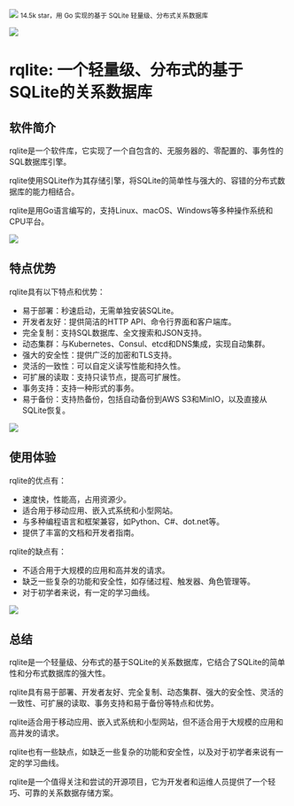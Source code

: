 <img src="/assets/image/240130-rqlite-1.png" style="max-width: 70%; height: auto;">
<small>14.5k star，用 Go 实现的基于 SQLite 轻量级、分布式关系数据库</small>



![](/assets/image/240130-rqlite-1.png)


# rqlite: 一个轻量级、分布式的基于SQLite的关系数据库

## 软件简介

rqlite是一个软件库，它实现了一个自包含的、无服务器的、零配置的、事务性的SQL数据库引擎。

rqlite使用SQLite作为其存储引擎，将SQLite的简单性与强大的、容错的分布式数据库的能力相结合。

rqlite是用Go语言编写的，支持Linux、macOS、Windows等多种操作系统和CPU平台。

![](/assets/image/240130-rqlite-2.png)
## 特点优势

rqlite具有以下特点和优势：

- 易于部署：秒速启动，无需单独安装SQLite。
- 开发者友好：提供简洁的HTTP API、命令行界面和客户端库。
- 完全复制：支持SQL数据库、全文搜索和JSON支持。
- 动态集群：与Kubernetes、Consul、etcd和DNS集成，实现自动集群。
- 强大的安全性：提供广泛的加密和TLS支持。
- 灵活的一致性：可以自定义读写性能和持久性。
- 可扩展的读取：支持只读节点，提高可扩展性。
- 事务支持：支持一种形式的事务。
- 易于备份：支持热备份，包括自动备份到AWS S3和MinIO，以及直接从SQLite恢复。

![](/assets/image/240130-rqlite-3.png)

## 使用体验

rqlite的优点有：

- 速度快，性能高，占用资源少。
- 适合用于移动应用、嵌入式系统和小型网站。
- 与多种编程语言和框架兼容，如Python、C#、dot.net等。
- 提供了丰富的文档和开发者指南。

rqlite的缺点有：

- 不适合用于大规模的应用和高并发的请求。
- 缺乏一些复杂的功能和安全性，如存储过程、触发器、角色管理等。
- 对于初学者来说，有一定的学习曲线。

![](/assets/image/240130-rqlite-4.png)

## 总结

rqlite是一个轻量级、分布式的基于SQLite的关系数据库，它结合了SQLite的简单性和分布式数据库的强大性。

rqlite具有易于部署、开发者友好、完全复制、动态集群、强大的安全性、灵活的一致性、可扩展的读取、事务支持和易于备份等特点和优势。

rqlite适合用于移动应用、嵌入式系统和小型网站，但不适合用于大规模的应用和高并发的请求。

rqlite也有一些缺点，如缺乏一些复杂的功能和安全性，以及对于初学者来说有一定的学习曲线。

rqlite是一个值得关注和尝试的开源项目，它为开发者和运维人员提供了一个轻巧、可靠的关系数据存储方案。

